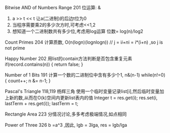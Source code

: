 Bitwise AND of Numbers Range 201
位运算: &
 1. a >> t << t 让a(二进制)的后边t位为0
 2. 当程序需要乘2的多少次方时,可考虑<<1,2
 3. 想知道一个二进制数共有多少位,考虑用log运算
    位数= log(n)/log2

Count Primes 204
计算质数, O(n(logn)(lognlogn))
 // j = i*i+n*i = i*(i+n) ,so j is not prime

Happy Number 202
   用list的contain方法判断是否包含重复元素
   if(record.contains(n)) {
         return false;
   }


Number of 1 Bits 191
计算一个数的二进制位中含有多少个1, n&(n-1)
while(n!=0){
            count++;
            n &= n-1;
}

Pascal's Triangle 118,119 杨辉三角
  使用一个临时变量记录list[i],然后临时变量加上新的数,从而在O(k)空间内更新list表内的值
                  Integer t = res.get(i);
                  res.set(i, lastTerm + res.get(i));
                  lastTerm = t;


Rectangle Area 223
分情况讨论,多多考虑极端情况,如点相同


Power of Three 326
b =a^3 ,因此, lgb = 3lga, res = lgb/lga








